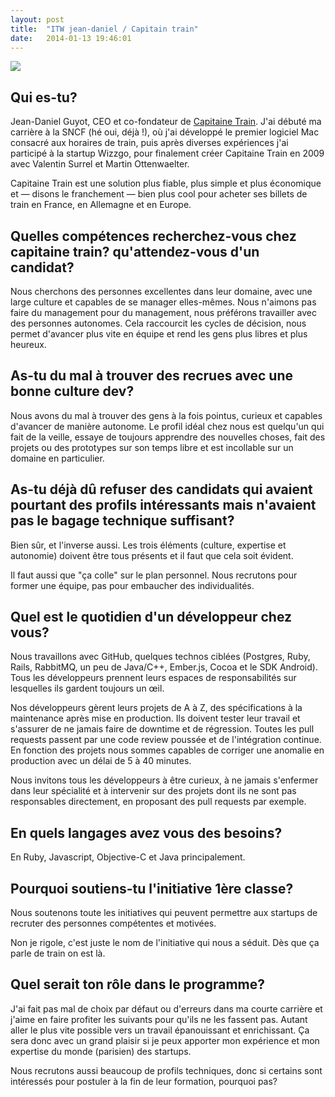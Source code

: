 ```yaml
---
layout: post
title:  "ITW jean-daniel / Capitain train"
date:   2014-01-13 19:46:01
---
```

<img src="https://dl.dropboxusercontent.com/u/29947758/capitaine_train_2.jpg"> 

## Qui es-tu?

Jean-Daniel Guyot, CEO et co-fondateur de [Capitaine Train][capitainetrain]. J'ai débuté ma carrière à la SNCF (hé oui, déjà !), où j'ai développé le premier logiciel Mac consacré aux horaires de train, puis après diverses expériences j'ai participé à la startup Wizzgo, pour finalement créer Capitaine Train en 2009 avec Valentin Surrel et Martin Ottenwaelter. 

Capitaine Train est une solution plus fiable, plus simple et plus économique et — disons le franchement — bien plus cool pour acheter ses billets de train en France, en Allemagne et en Europe.

## Quelles compétences recherchez-vous chez capitaine train? qu'attendez-vous d'un candidat?

Nous cherchons des personnes excellentes dans leur domaine, avec une large culture et capables de se manager elles-mêmes. Nous n'aimons pas faire du management pour du management, nous préférons travailler avec des personnes autonomes. Cela raccourcit les cycles de décision, nous permet d'avancer plus vite en équipe et rend les gens plus libres et plus heureux.

## As-tu du mal à trouver des recrues avec une bonne culture dev? 

Nous avons du mal à trouver des gens à la fois pointus, curieux et capables d'avancer de manière autonome. Le profil idéal chez nous est quelqu'un qui fait de la veille, essaye de toujours apprendre des nouvelles choses, fait des projets ou des prototypes sur son temps libre et est incollable sur un domaine en particulier.

## As-tu déjà dû refuser des candidats qui avaient pourtant des profils intéressants mais n'avaient pas le bagage technique suffisant?

Bien sûr, et l'inverse aussi. Les trois éléments (culture, expertise et autonomie) doivent être tous présents et il faut que cela soit évident.

Il faut aussi que "ça colle" sur le plan personnel. Nous recrutons pour former une équipe, pas pour embaucher des individualités.

## Quel est le quotidien d'un développeur chez vous? 

Nous travaillons avec GitHub, quelques technos ciblées (Postgres, Ruby, Rails, RabbitMQ, un peu de Java/C++, Ember.js, Cocoa et le SDK Android). Tous les développeurs prennent leurs espaces de responsabilités sur lesquelles ils gardent toujours un œil.

Nos développeurs gèrent leurs projets de A à Z, des spécifications à la maintenance après mise en production. Ils doivent tester leur travail et s'assurer de ne jamais faire de downtime et de régression. Toutes les pull requests passent par une code review poussée et de l'intégration continue. En fonction des projets nous sommes capables de corriger une anomalie en production avec un délai de 5 à 40 minutes.

Nous invitons tous les développeurs à être curieux, à ne jamais s'enfermer dans leur spécialité et à intervenir sur des projets dont ils ne sont pas responsables directement, en proposant des pull requests par exemple.

## En quels langages avez vous des besoins?

En Ruby, Javascript, Objective-C et Java principalement.

## Pourquoi soutiens-tu l'initiative 1ère classe? 

Nous soutenons toute les initiatives qui peuvent permettre aux startups de recruter des personnes compétentes et motivées.

Non je rigole, c'est juste le nom de l'initiative qui nous a séduit. Dès que ça parle de train on est là.

## Quel serait ton rôle dans le programme?

J'ai fait pas mal de choix par défaut ou d'erreurs dans ma courte carrière et j'aime en faire profiter les suivants pour qu'ils ne les fassent pas. Autant aller le plus vite possible vers un travail épanouissant et enrichissant. Ça sera donc avec un grand plaisir si je peux apporter mon expérience et mon expertise du monde (parisien) des startups.

Nous recrutons aussi beaucoup de profils techniques, donc si certains sont intéressés pour postuler à la fin de leur formation, pourquoi pas?

[capitainetrain]: https://www.capitainetrain.com/